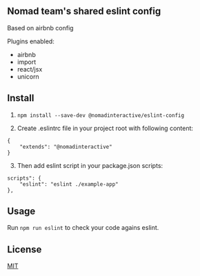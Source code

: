 ## Nomad team's shared eslint config

Based on airbnb config

Plugins enabled:

- airbnb
- import
- react/jsx
- unicorn

## Install

1) ```npm install --save-dev @nomadinteractive/eslint-config```

2) Create .eslintrc file in your project root with following content:

```
{
    "extends": "@nomadinteractive"
}
```

3) Then add eslint script in your package.json scripts:

```
scripts": {
	"eslint": "eslint ./example-app"
},
```

## Usage

Run ```npm run eslint``` to check your code agains eslint.

## License

[MIT](LICENSE.md)
